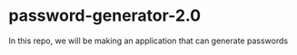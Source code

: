# password-generator-2.0
In this repo, we will be making an application that can generate passwords
